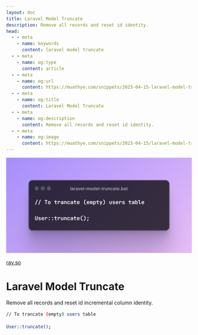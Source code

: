 ```yaml
---
layout: doc
title: Laravel Model Truncate
description: Remove all records and reset id identity.
head:
  - - meta
    - name: keywords
      content: laravel model truncate
  - - meta
    - name: og:type
      content: article
  - - meta
    - name: og:url
      content: https://muathye.com/snippets/2023-04-15-laravel-model-truncate
  - - meta
    - name: og:title
      content: Laravel Model Truncate
  - - meta
    - name: og:description
      content: Remove all records and reset id identity.
  - - meta
    - name: og:image
      content: https://muathye.com/snippets/2023-04-15/laravel-model-truncate.png
---
```


![An image](/snippets/2023-04-15/laravel-model-truncate.png)

[ray.so](https://ray.so/#code=Ly8gVG8gdHJhbmNhdGUgKGVtcHR5KSB1c2VycyB0YWJsZQoKVXNlcjo6dHJ1bmNhdGUoKTs&darkMode=true&background=true&title=laravel-model-truncate.php&language=php&padding=64)

# Laravel Model Truncate

Remove all records and reset id incremental column identity.

```sh
// To trancate (empty) users table

User::truncate();
```
